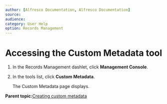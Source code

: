 ```yaml
---
author: [Alfresco Documentation, Alfresco Documentation]
source: 
audience: 
category: User Help
option: Records Management
---
```


# Accessing the Custom Metadata tool

1.  In the Records Management dashlet, click **Management Console**.

2.  In the tools list, click **Custom Metadata**.

    The Custom Metadata page displays.


**Parent topic:**[Creating custom metadata](../concepts/rm-custmeta-intro.md)

